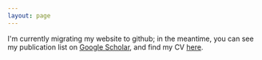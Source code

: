 ```yaml
---
layout: page
---
```


I'm currently migrating my website to github; in the meantime, you can see my publication list on [Google Scholar](https://scholar.google.com/citations?user=aTBY7vAAAAAJ&hl=en), and find my CV [here](https://www.dropbox.com/s/03631m6i1b3z56l/dralleCV.pdf?dl=0). 

